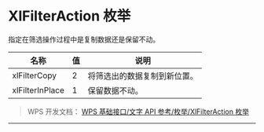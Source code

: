 # XlFilterAction 枚举

指定在筛选操作过程中是复制数据还是保留不动。

| 名称            | 值  | 说明                         |
|-----------------|-----|------------------------------|
| xlFilterCopy    | 2   | 将筛选出的数据复制到新位置。 |
| xlFilterInPlace | 1   | 保留数据不动。               |

> WPS 开发文档： [WPS 基础接口/文字 API 参考/枚举/XlFilterAction 枚举](https://qn.cache.wpscdn.cn/encs/doc/office_v19/topics/WPS%20%E5%9F%BA%E7%A1%80%E6%8E%A5%E5%8F%A3/%E6%96%87%E5%AD%97%20API%20%E5%8F%82%E8%80%83/%E6%9E%9A%E4%B8%BE/XlFilterAction%20%E6%9E%9A%E4%B8%BE.html)

------------------------------------------------------------------------
